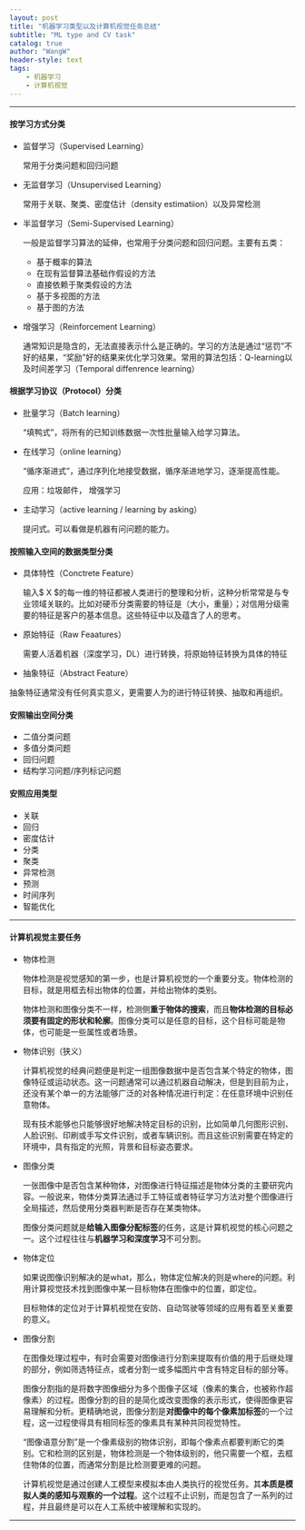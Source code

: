 ```yaml
---
layout: post
title: "机器学习类型以及计算机视觉任务总结"
subtitle: "ML type and CV task"
catalog: true
author: "WangW"
header-style: text
tags:
    - 机器学习
    - 计算机视觉
---
```




---


#### 按学习方式分类

- 监督学习（Supervised Learning）

  常用于分类问题和回归问题

- 无监督学习（Unsupervised Learning）

  常用于关联、聚类、密度估计（density estimatiion）以及异常检测

- 半监督学习（Semi-Supervised Learning）

  一般是监督学习算法的延伸，也常用于分类问题和回归问题。主要有五类：

  - 基于概率的算法
  - 在现有监督算法基础作假设的方法
  - 直接依赖于聚类假设的方法
  - 基于多视图的方法
  - 基于图的方法

- 增强学习（Reinforcement Learning）

  通常知识是隐含的，无法直接表示什么是正确的。学习的方法是通过“惩罚”不好的结果，“奖励”好的结果来优化学习效果。常用的算法包括：Q-learning以及时间差学习（Temporal diffenrence learning）

  <!--break-->

#### 根据学习协议（Protocol）分类
- 批量学习（Batch learning）

  “填鸭式”，将所有的已知训练数据一次性批量输入给学习算法。

- 在线学习（online learning）

  “循序渐进式”，通过序列化地接受数据，循序渐进地学习，逐渐提高性能。

  应用：垃圾邮件， 增强学习

- 主动学习（active learning / learning by asking）

  提问式。可以看做是机器有问问题的能力。

#### 按照输入空间的数据类型分类

- 具体特性（Conctrete Feature）

  输入$ X $的每一维的特征都被人类进行的整理和分析，这种分析常常是与专业领域关联的。比如对硬币分类需要的特征是（大小，重量）；对信用分级需要的特征是客户的基本信息。这些特征中以及蕴含了人的思考。

- 原始特征（Raw Feaatures）

  需要人活着机器（深度学习，DL）进行转换，将原始特征转换为具体的特征

-  抽象特征（Abstract Feature）

  抽象特征通常没有任何真实意义，更需要人为的进行特征转换、抽取和再组织。

#### 安照输出空间分类

- 二值分类问题
- 多值分类问题
- 回归问题
- 结构学习问题/序列标记问题

#### 安照应用类型

- 关联
- 回归
- 密度估计
- 分类
- 聚类
- 异常检测
- 预测
- 时间序列
- 智能优化



---

#### 计算机视觉主要任务

- 物体检测

  物体检测是视觉感知的第一步，也是计算机视觉的一个重要分支。物体检测的目标，就是用框去标出物体的位置，并给出物体的类别。

  物体检测和图像分类不一样，检测侧**重于物体的搜索**，而且**物体检测的目标必须要有固定的形状和轮廓**。图像分类可以是任意的目标，这个目标可能是物体，也可能是一些属性或者场景。

- 物体识别（狭义）

  计算机视觉的经典问题便是判定一组图像数据中是否包含某个特定的物体，图像特征或运动状态。这一问题通常可以通过机器自动解决，但是到目前为止，还没有某个单一的方法能够广泛的对各种情况进行判定：在任意环境中识别任意物体。

  现有技术能够也只能够很好地解决特定目标的识别，比如简单几何图形识别、人脸识别、印刷或手写文件识别，或者车辆识别。而且这些识别需要在特定的环境中，具有指定的光照，背景和目标姿态要求。

- 图像分类

  一张图像中是否包含某种物体，对图像进行特征描述是物体分类的主要研究内容。一般说来，物体分类算法通过手工特征或者特征学习方法对整个图像进行全局描述，然后使用分类器判断是否存在某类物体。

  图像分类问题就是**给输入图像分配标签**的任务，这是计算机视觉的核心问题之一。这个过程往往与**机器学习和深度学习**不可分割。

- 物体定位

  如果说图像识别解决的是what，那么，物体定位解决的则是where的问题。利用计算视觉技术找到图像中某一目标物体在图像中的位置，即定位。

  目标物体的定位对于计算机视觉在安防、自动驾驶等领域的应用有着至关重要的意义。

- 图像分割

  在图像处理过程中，有时会需要对图像进行分割来提取有价值的用于后继处理的部分，例如筛选特征点，或者分割一或多幅图片中含有特定目标的部分等。

  图像分割指的是将数字图像细分为多个图像子区域（像素的集合，也被称作超像素）的过程。图像分割的目的是简化或改变图像的表示形式，使得图像更容易理解和分析。更精确地说，图像分割是**对图像中的每个像素加标签**的一个过程，这一过程使得具有相同标签的像素具有某种共同视觉特性。

  “图像语意分割”是一个像素级别的物体识别，即每个像素点都要判断它的类别。它和检测的区别是，物体检测是一个物体级别的，他只需要一个框，去框住物体的位置，而通常分割是比检测要更难的问题。

  计算机视觉是通过创建人工模型来模拟本由人类执行的视觉任务。其**本质是模拟人类的感知与观察的一个过程**。这个过程不止识别，而是包含了一系列的过程，并且最终是可以在人工系统中被理解和实现的。


---



